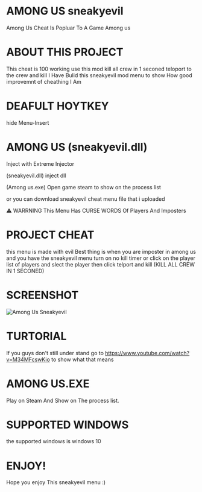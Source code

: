 # AMONG US sneakyevil
Among Us Cheat Is Popluar To A Game Among us

# ABOUT THIS PROJECT
This cheat is 100 working use this mod kill all crew in 1 seconed teloport to the crew and kill I Have Bulid this sneakyevil mod menu to show How good improvemnt of cheathing I Am
# DEAFULT HOYTKEY 
hide Menu-Insert 

# AMONG US (sneakyevil.dll)
Inject with Extreme Injector

(sneakyevil.dll) inject dll 

(Among us.exe) Open game steam to show on the process list

or you can download sneakyevil cheat menu file that i uploaded

⚠ WARRNING This Menu Has CURSE WORDS Of Players And Imposters 


# PROJECT CHEAT
this menu is made with evil Best thing is when you are imposter in among us and you have the sneakyevil menu turn on no kill timer or click on the player list of players and slect the player then click telport and kill (KILL ALL CREW IN 1 SECONED)

# SCREENSHOT
![Among Us Sneakyevil](https://user-images.githubusercontent.com/87672731/126224942-582af979-54df-404d-8050-d3f77d291fc1.PNG)

# TURTORIAL 
If you guys don't still under stand go to https://www.youtube.com/watch?v=M34MFcswKio to show what that means 

# AMONG US.EXE
Play on Steam And Show on The process list.
# SUPPORTED WINDOWS 
the supported windows is windows 10
# ENJOY!
Hope you enjoy This sneakyevil menu :)

